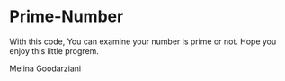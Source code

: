 # Prime-Number
With this code, You can examine your number is prime or not. Hope you enjoy this little progrem.

Melina Goodarziani
